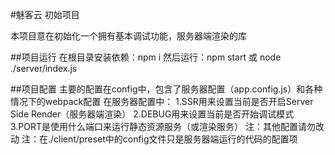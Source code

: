 #魅客云 初始项目

本项目意在初始化一个拥有基本调试功能，服务器端渲染的库

##项目运行
在根目录安装依赖：npm i
然后运行：npm start 或 node ./server/index.js

##项目配置
主要的配置在config中，包含了服务器配置（app.config.js）和各种情况下的webpack配置
在服务器配置中：
1.SSR用来设置当前是否开启Server Side Render（服务器端渲染）
2.DEBUG用来设置当前是否开始调试模式
3.PORT是使用什么端口来运行静态资源服务（或渲染服务）
注：其他配置请勿改动
注：在./client/preset中的config文件只是服务器端运行的代码的配置项